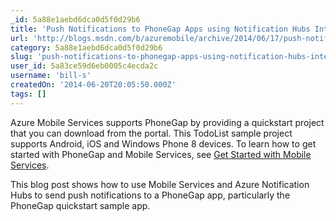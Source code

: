 ```yaml
---
_id: 5a88e1aebd6dca0d5f0d29b6
title: 'Push Notifications to PhoneGap Apps using Notification Hubs Integration'
url: 'http://blogs.msdn.com/b/azuremobile/archive/2014/06/17/push-notifications-to-phonegap-apps-using-notification-hubs-integration.aspx'
category: 5a88e1aebd6dca0d5f0d29b6
slug: 'push-notifications-to-phonegap-apps-using-notification-hubs-integration'
user_id: 5a83ce59d6eb0005c4ecda2c
username: 'bill-s'
createdOn: '2014-06-20T20:05:50.000Z'
tags: []
---
```


Azure Mobile Services supports PhoneGap by providing a quickstart project that you can download from the portal. This TodoList sample project supports Android, iOS and Windows Phone 8 devices. To learn how to get started with PhoneGap and Mobile Services, see <a href="http://azure.microsoft.com/en-us/documentation/articles/mobile-services-javascript-backend-phonegap-get-started/">Get Started with Mobile Services</a>.

This blog post shows how to use Mobile Services and Azure Notification Hubs to send push notifications to a PhoneGap app, particularly the PhoneGap quickstart sample app.
